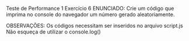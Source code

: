 Teste de Performance 1
Exercício 6
ENUNCIADO:
Crie um código que imprima no console do navegador um número gerado aleatoriamente.

OBSERVAÇÕES:
Os códigos necessitam ser inseridos no arquivo script.js
Não esqueça de utilizar o console.log()
